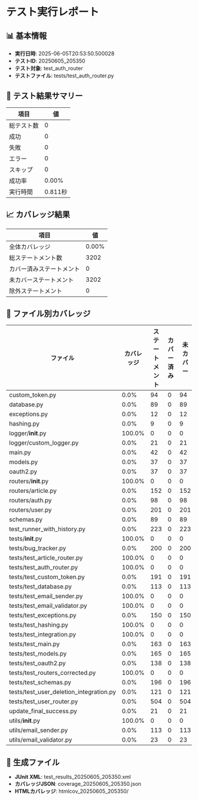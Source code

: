 # テスト実行レポート

## 📊 基本情報
- **実行日時**: 2025-06-05T20:53:50.500028
- **テストID**: 20250605_205350
- **テスト対象**: test_auth_router
- **テストファイル**: tests/test_auth_router.py

## 🧪 テスト結果サマリー

| 項目 | 値 |
|------|-----|
| 総テスト数 | 0 |
| 成功 | 0 |
| 失敗 | 0 |
| エラー | 0 |
| スキップ | 0 |
| 成功率 | 0.00% |
| 実行時間 | 0.811秒 |

## 📈 カバレッジ結果

| 項目 | 値 |
|------|-----|
| 全体カバレッジ | 0.00% |
| 総ステートメント数 | 3202 |
| カバー済みステートメント | 0 |
| 未カバーステートメント | 3202 |
| 除外ステートメント | 0 |


## 📁 ファイル別カバレッジ

| ファイル | カバレッジ | ステートメント | カバー済み | 未カバー |
|----------|------------|----------------|-----------|----------|
| custom_token.py | 0.0% | 94 | 0 | 94 |
| database.py | 0.0% | 89 | 0 | 89 |
| exceptions.py | 0.0% | 12 | 0 | 12 |
| hashing.py | 0.0% | 9 | 0 | 9 |
| logger/__init__.py | 100.0% | 0 | 0 | 0 |
| logger/custom_logger.py | 0.0% | 21 | 0 | 21 |
| main.py | 0.0% | 42 | 0 | 42 |
| models.py | 0.0% | 37 | 0 | 37 |
| oauth2.py | 0.0% | 37 | 0 | 37 |
| routers/__init__.py | 100.0% | 0 | 0 | 0 |
| routers/article.py | 0.0% | 152 | 0 | 152 |
| routers/auth.py | 0.0% | 98 | 0 | 98 |
| routers/user.py | 0.0% | 201 | 0 | 201 |
| schemas.py | 0.0% | 89 | 0 | 89 |
| test_runner_with_history.py | 0.0% | 223 | 0 | 223 |
| tests/__init__.py | 100.0% | 0 | 0 | 0 |
| tests/bug_tracker.py | 0.0% | 200 | 0 | 200 |
| tests/test_article_router.py | 100.0% | 0 | 0 | 0 |
| tests/test_auth_router.py | 100.0% | 0 | 0 | 0 |
| tests/test_custom_token.py | 0.0% | 191 | 0 | 191 |
| tests/test_database.py | 0.0% | 113 | 0 | 113 |
| tests/test_email_sender.py | 100.0% | 0 | 0 | 0 |
| tests/test_email_validator.py | 100.0% | 0 | 0 | 0 |
| tests/test_exceptions.py | 0.0% | 150 | 0 | 150 |
| tests/test_hashing.py | 100.0% | 0 | 0 | 0 |
| tests/test_integration.py | 100.0% | 0 | 0 | 0 |
| tests/test_main.py | 0.0% | 163 | 0 | 163 |
| tests/test_models.py | 0.0% | 165 | 0 | 165 |
| tests/test_oauth2.py | 0.0% | 138 | 0 | 138 |
| tests/test_routers_corrected.py | 100.0% | 0 | 0 | 0 |
| tests/test_schemas.py | 0.0% | 196 | 0 | 196 |
| tests/test_user_deletion_integration.py | 0.0% | 121 | 0 | 121 |
| tests/test_user_router.py | 0.0% | 504 | 0 | 504 |
| update_final_success.py | 0.0% | 21 | 0 | 21 |
| utils/__init__.py | 100.0% | 0 | 0 | 0 |
| utils/email_sender.py | 0.0% | 113 | 0 | 113 |
| utils/email_validator.py | 0.0% | 23 | 0 | 23 |

## 📎 生成ファイル
- **JUnit XML**: test_results_20250605_205350.xml
- **カバレッジJSON**: coverage_20250605_205350.json
- **HTMLカバレッジ**: htmlcov_20250605_205350/
